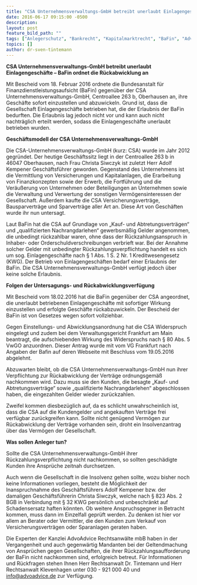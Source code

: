 ```yaml
---
title: "CSA Unternehmensverwaltungs-GmbH betreibt unerlaubt Einlagengeschäfte – BaFin ordnet die Rückabwicklung an"
date: 2016-06-17 09:15:00 -0500
description:
layout: post
feature_bild_path: ""
tags: ["Anlegerschutz", "Bankrecht", "Kapitalmarktrecht", "BaFin", "AdvoAdvice", "KWG", "Rückabwicklung", "CSA Unternehmensverwaltungs-GmbH", "CSA", "Einlagengeschäft"]
topics: []
author: dr-sven-tintemann
---
```


 **CSA Unternehmensverwaltungs-GmbH betreibt unerlaubt Einlagengeschäfte – BaFin ordnet die Rückabwicklung an**

Mit Bescheid vom 18. Februar 2016 ordnete die Bundesanstalt für Finanzdienstleistungsaufsicht (BaFin) gegenüber der CSA Unternehmensverwaltungs-GmbH, Centroallee 263 b, Oberhausen an, ihre Geschäfte sofort einzustellen und abzuwickeln. Grund ist, dass die Gesellschaft Einlagengeschäfte betrieben hat, die der Erlaubnis der BaFin bedurften. Die Erlaubnis lag jedoch nicht vor und kann auch nicht nachträglich erteilt werden, sodass die Einlagengeschäfte unerlaubt betrieben wurden.

**Geschäftsmodell der CSA Unternehmensverwaltungs-GmbH**

Die CSA-Unternehmensverwaltungs-GmbH (kurz: CSA) wurde im Jahr 2012 gegründet. Der heutige Geschäftssitz liegt in der Centroallee 263 b in 46047 Oberhausen, nach Frau Christa Siwczyk ist zuletzt Herr Adolf Kempener Geschäftsführer geworden. Gegenstand des Unternehmens ist die Vermittlung von Versicherungen und Kapitalanlagen, die Erarbeitung von Finanzkonzepten sowie der Erwerb, die Fortführung und die Veräußerung von Unternehmen oder Beteiligungen an Unternehmen sowie die Verwaltung und Verwertung der sonstigen Vermögensinteressen der Gesellschaft. Außerdem kaufte die CSA Versicherungsverträge, Bausparverträge und Sparverträge aller Art an. Diese Art von Geschäften wurde ihr nun untersagt.

Laut BaFin hat die CSA auf Grundlage von „Kauf- und Abtretungsverträgen“ und „qualifizierten Nachrangdarlehen“ gewerbsmäßig Gelder angenommen, die unbedingt rückzahlbar waren, ohne dass der Rückzahlungsanspruch in Inhaber- oder Orderschuldverschreibungen verbrieft war. Bei der Annahme solcher Gelder mit unbedingter Rückzahlungsverpflichtung handelt es sich um sog. Einlagengeschäfte nach § 1 Abs. 1 S. 2 Nr. 1 Kreditwesengesetz (KWG). Der Betrieb von Einlagengeschäften bedarf einer Erlaubnis der BaFin. Die CSA Unternehmensverwaltungs-GmbH verfügt jedoch über keine solche Erlaubnis.

**Folgen der Untersagungs- und Rückabwicklungsverfügung**

Mit Bescheid vom 18.02.2016 hat die BaFin gegenüber der CSA angeordnet, die unerlaubt betriebenen Einlagengeschäfte mit sofortiger Wirkung einzustellen und erfolgte Geschäfte rückabzuwickeln. Der Bescheid der BaFin ist von Gesetzes wegen sofort vollziehbar.

Gegen Einstellungs- und Abwicklungsanordnung hat die CSA Widerspruch eingelegt und zudem bei dem Verwaltungsgericht Frankfurt am Main beantragt, die aufschiebenden Wirkung des Widerspruchs nach § 80 Abs. 5 VwGO anzuordnen. Dieser Antrag wurde mit vom VG Frankfurt nach Angaben der Bafin auf deren Webseite mit Beschluss vom 19.05.2016 abgelehnt.

Abzuwarten bleibt, ob die CSA Unternehmensverwaltungs-GmbH nun ihrer Verpflichtung zur Rückabwicklung der Verträge ordnungsgemäß nachkommen wird. Dazu muss sie den Kunden, die besagte „Kauf- und Abtretungsverträge“ sowie „qualifizierte Nachrangdarlehen“ abgeschlossen haben, die eingezahlten Gelder wieder zurückzahlen.

Zweifel kommen diesbezüglich auf, da es schlicht unwahrscheinlich ist, dass die CSA auf die Kundengelder und angekauften Verträge frei verfügbar zurückgreifen kann. Sollte nicht genügend Vermögen zur Rückabwicklung der Verträge vorhanden sein, droht ein Insolvenzantrag über das Vermögen der Gesellschaft.

**Was sollen Anleger tun?**

Sollte die CSA Unternehmensverwaltungs-GmbH ihrer Rückzahlungsverpflichtung nicht nachkommen, so sollten geschädigte Kunden ihre Ansprüche zeitnah durchsetzen.

Auch wenn die Gesellschaft in die Insolvenz gehen sollte, wozu bisher noch keine Informationen vorliegen, besteht die Möglichkeit der Inanspruchnahme des Geschäftsführers Adolf Kempener bzw. der damaligen Geschäftsführerin Christa Siwczyk, welche nach § 823 Abs. 2 BGB in Verbindung mit § 32 KWG persönlich und unbeschränkt auf Schadensersatz haften könnten. Ob weitere Anspruchsgegner in Betracht kommen, muss dann im Einzelfall geprüft werden. Zu denken ist hier vor allem an Berater oder Vermittler, die den Kunden zum Verkauf von Versicherungsverträgen oder Sparanlagen geraten haben.

Die Experten der Kanzlei AdvoAdvice Rechtsanwälte mbB haben in der Vergangenheit und auch gegenwärtig Mandanten bei der Geltendmachung von Ansprüchen gegen Gesellschaften, die ihrer Rückzahlungsaufforderung der BaFin nicht nachkommen sind, erfolgreich betreut. Für Informationen und Rückfragen stehen Ihnen Herr Rechtsanwalt Dr. Tintemann und Herr Rechtsanwalt Klevenhagen unter 030 - 921 000 40 und [info@advoadvice.de](mailto:info@advoadvice.de) zur Verfügung.

&nbsp;

